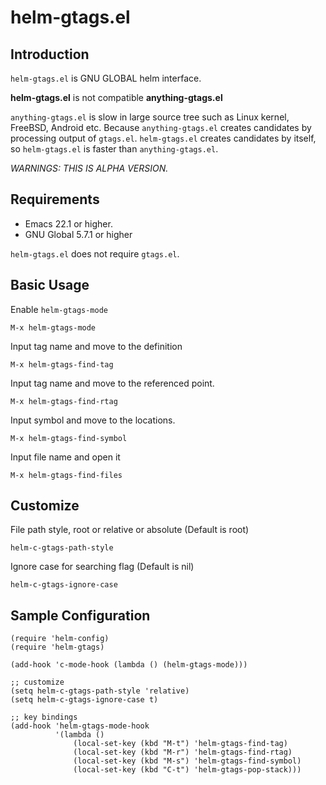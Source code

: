 helm-gtags.el
==================

Introduction
------------
`helm-gtags.el` is GNU GLOBAL helm interface.

**helm-gtags.el** is not compatible **anything-gtags.el**

`anything-gtags.el` is slow in large source tree such as Linux kernel,
FreeBSD, Android etc. Because `anything-gtags.el` creates candidates
by processing output of `gtags.el`. `helm-gtags.el` creates candidates
by itself, so `helm-gtags.el` is faster than `anything-gtags.el`.

*WARNINGS: THIS IS ALPHA VERSION.*


Requirements
------------
* Emacs 22.1 or higher.
* GNU Global 5.7.1 or higher

`helm-gtags.el` does not require `gtags.el`.


Basic Usage
-----------

Enable `helm-gtags-mode`

    M-x helm-gtags-mode

Input tag name and move to the definition

    M-x helm-gtags-find-tag

Input tag name and move to the referenced point.

    M-x helm-gtags-find-rtag

Input symbol and move to the locations.

    M-x helm-gtags-find-symbol

Input file name and open it

    M-x helm-gtags-find-files

Customize
---------

File path style, root or relative or absolute (Default is root)

    helm-c-gtags-path-style

Ignore case for searching flag (Default is nil)

    helm-c-gtags-ignore-case


Sample Configuration
--------------------

    (require 'helm-config)
    (require 'helm-gtags)

    (add-hook 'c-mode-hook (lambda () (helm-gtags-mode)))

    ;; customize
    (setq helm-c-gtags-path-style 'relative)
    (setq helm-c-gtags-ignore-case t)

    ;; key bindings
    (add-hook 'helm-gtags-mode-hook
              '(lambda ()
                  (local-set-key (kbd "M-t") 'helm-gtags-find-tag)
                  (local-set-key (kbd "M-r") 'helm-gtags-find-rtag)
                  (local-set-key (kbd "M-s") 'helm-gtags-find-symbol)
                  (local-set-key (kbd "C-t") 'helm-gtags-pop-stack)))
